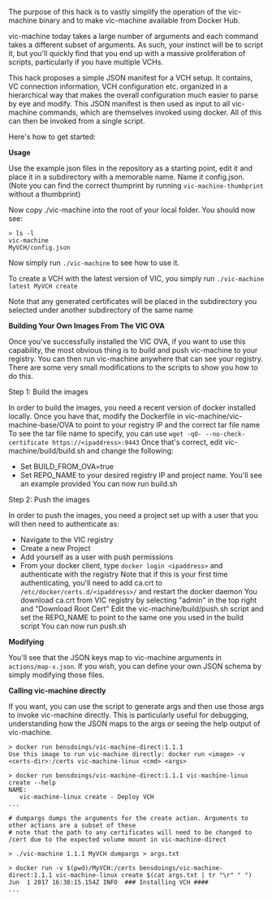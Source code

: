 The purpose of this hack is to vastly simplify the operation of the vic-machine binary and to make vic-machine available from Docker Hub.

vic-machine today takes a large number of arguments and each command takes a different subset of arguments. As such, your instinct will be to script it, but you'll quickly find that you end up with a massive proliferation of scripts, particularly if you have multiple VCHs.

This hack proposes a simple JSON manifest for a VCH setup. It contains, VC connection information, VCH configuration etc. organized in a hierarchical way that makes the overall configuration much easier to parse by eye and modify. This JSON manifest is then used as input to all vic-machine commands, which are themselves invoked using docker. All of this can then be invoked from a single script.

Here's how to get started:

**Usage**

Use the example json files in the repository as a starting point, edit it and place it in a subdirectory with a memorable name. Name it config.json. (Note you can find the correct thumprint by running ``vic-machine-thumbprint`` without a thumbprint)

Now copy ./vic-machine into the root of your local folder. You should now see:

```
> ls -l
vic-machine
MyVCH/config.json
```
Now simply run ``./vic-machine`` to see how to use it. 

To create a VCH with the latest version of VIC, you simply run ``./vic-machine latest MyVCH create``

Note that any generated certificates will be placed in the subdirectory you selected under another subdirectory of the same name

**Building Your Own Images From The VIC OVA**

Once you've successfully installed the VIC OVA, if you want to use this capability, the most obvious thing is to build and push vic-machine to your registry. You can then run vic-machine anywhere that can see your registry. There are some very small modifications to the scripts to show you how to do this.

Step 1: Build the images

In order to build the images, you need a recent version of docker installed locally.
Once you have that, modify the Dockerfile in vic-machine/vic-machine-base/OVA to point to your registry IP and the correct tar file name
To see the tar file name to specify, you can use ``wget -qO- --no-check-certificate https://<ipaddress>:9443``
Once that's correct, edit vic-machine/build/build.sh and change the following:
- Set BUILD_FROM_OVA=true 
- Set REPO_NAME to your desired registry IP and project name. You'll see an example provided
You can now run build.sh

Step 2: Push the images

In order to push the images, you need a project set up with a user that you will then need to authenticate as:
- Navigate to the VIC registry
- Create a new Project
- Add yourself as a user with push permissions
- From your docker client, type ``docker login <ipaddress>`` and authenticate with the registry
    Note that if this is your first time authenticating, you'll need to add ca.crt to ``/etc/docker/certs.d/<ipaddress>/`` and restart the docker daemon
    You download ca.crt from VIC registry by selecting "admin" in the top right and "Download Root Cert"
Edit the vic-machine/build/push.sh script and set the REPO_NAME to point to the same one you used in the build script
You can now run push.sh

**Modifying**

You'll see that the JSON keys map to vic-machine arguments in ``actions/map-x.json``. If you wish, you can define your own JSON schema by simply modifying those files.

**Calling vic-machine directly**

If you want, you can use the script to generate args and then use those args to invoke vic-machine directly. This is particularly useful for debugging, understanding how the JSON maps to the args or seeing the help output of vic-machine.

```
> docker run bensdoings/vic-machine-direct:1.1.1
Use this image to run vic-machine directly: docker run <image> -v <certs-dir>:/certs vic-machine-linux <cmd> <args>

> docker run bensdoings/vic-machine-direct:1.1.1 vic-machine-linux create --help
NAME:
   vic-machine-linux create - Deploy VCH
...

# dumpargs dumps the arguments for the create action. Arguments to other actions are a subset of these
# note that the path to any certificates will need to be changed to /cert due to the expected volume mount in vic-machine-direct

> ./vic-machine 1.1.1 MyVCH dumpargs > args.txt

> docker run -v $(pwd)/MyVCH:/certs bensdoings/vic-machine-direct:1.1.1 vic-machine-linux create $(cat args.txt | tr "\r" " ")
Jun  1 2017 16:38:15.154Z INFO  ### Installing VCH ####
...
```

